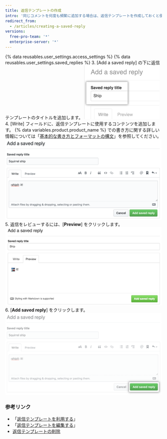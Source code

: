 ```yaml
---
title: 返信テンプレートの作成
intro: '同じコメントを何度も頻繁に追加する場合は、返信テンプレートを作成しておくと便利です。'
redirect_from:
  - /articles/creating-a-saved-reply
versions:
  free-pro-team: '*'
  enterprise-server: '*'
---
```


{% data reusables.user_settings.access_settings %}
{% data reusables.user_settings.saved_replies %}
3. [Add a saved reply] の下に返信テンプレートのタイトルを追加します。 ![返信テンプレートタイトル](/assets/images/help/settings/saved-replies-title.png)
4. [Write] フィールドに、返信テンプレートに使用するコンテンツを追加します。 {% data variables.product.product_name %} での書き方に関する詳しい情報については「[基本的な書き方とフォーマットの構文](/articles/basic-writing-and-formatting-syntax)」を参照してください。 ![返信テンプレートを書く](/assets/images/help/settings/saved-replies-settings-adding.png)
5. 返信をレビューするには、[**Preview**] をクリックします。 ![返信テンプレートの追加](/assets/images/help/settings/saved-replies-preview.png)
6. [**Add saved reply**] をクリックします。 ![返信テンプレートの追加](/assets/images/help/settings/saved-replies-add-button.png)

### 参考リンク

- 「[返信テンプレートを利用する](/articles/using-saved-replies)」
- 「[返信テンプレートを編集する](/articles/editing-a-saved-reply)」
- [返信テンプレートの削除](/articles/deleting-a-saved-reply)
